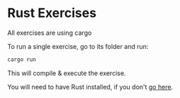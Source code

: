 # Rust Exercises

All exercises are using cargo

To run a single exercise, go to its folder and run:

``` bash
cargo run
```

This will compile & execute the exercise.

You will need to have Rust installed, if you don't [go here](https://www.rust-lang.org/tools/install).